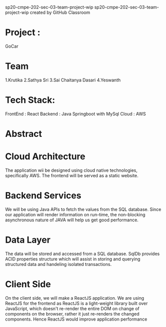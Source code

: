  sp20-cmpe-202-sec-03-team-project-wip
 sp20-cmpe-202-sec-03-team-project-wip created by GitHub Classroom

# Project :
GoCar


# Team
1.Krutika
2.Sathya Sri
3.Sai Chaitanya Dasari
4.Yeswanth


# Tech Stack:
FrontEnd : React
Backend : Java Springboot with MySql
Cloud : AWS 

# Abstract








# Cloud Architecture
The application wii be designed using cloud native technologies, specifically AWS. The frontend will be served as a static website. 

# Backend Services
We will be using Java APIs to fetch the values from the SQL database. Since our application will render information on run-time, the non-blocking asynchronous nature of JAVA will help us get good performance.

# Data Layer
The data will be stored and accessed from a SQL database. SqlDb provides ACID properties structure which will assist in storing and querying structured data and handeling isolated transactions.

# Client Side
On the client side, we will make a ReactJS application. We are using ReactJS for the frontend as ReactJS is a light-weight library built over JavaScript, which doesn't re-render the entire DOM on change of components on the browser, rather it just re-renders the changed components. Hence ReactJS would improve application performance
